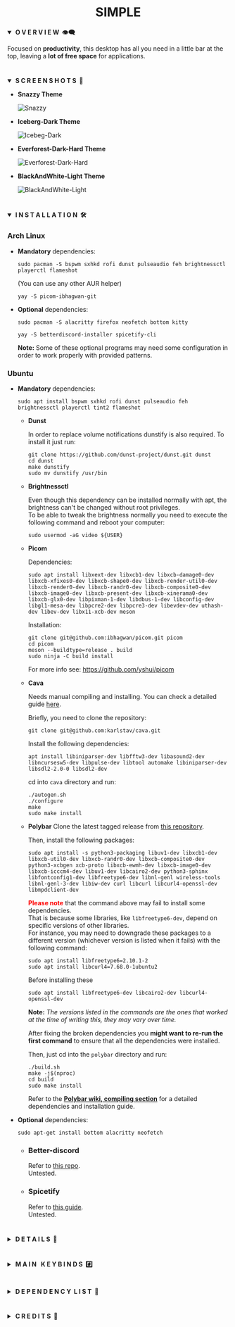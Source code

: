 <div align="center"> <h1><strong>SIMPLE</strong></h1> </div>

<details open>
<summary><strong>&nbsp;O V E R V I E W &nbsp;👁️‍🗨️</strong></summary>

Focused on **productivity**, this desktop has all you need in a little bar at the top, leaving a **lot
of free space** for applications. 
</details>

# 

<details open>
<summary><strong>&nbsp;S C R E E N S H O T S &nbsp;📸</strong></summary>

* **Snazzy Theme**

	![Snazzy](screenshots/snazzy.png)

* **Iceberg-Dark Theme**

	![Icebeg-Dark](screenshots/iceberg.png)

* **Everforest-Dark-Hard Theme**

	![Everforest-Dark-Hard](screenshots/everforest.png)

* **BlackAndWhite-Light Theme**

	![BlackAndWhite-Light](screenshots/black-white.png)
</details>

#

<details open>
<summary><strong>&nbsp;I N S T A L L A T I O N &nbsp;🛠</strong></summary>

### Arch Linux
* **Mandatory** dependencies:
	```console
	sudo pacman -S bspwm sxhkd rofi dunst pulseaudio feh brightnessctl playerctl flameshot
	```
	(You can use any other AUR helper)
	
	```console
	yay -S picom-ibhagwan-git
	```

* **Optional** dependencies:
	```console
	sudo pacman -S alacritty firefox neofetch bottom kitty
	```

	```console
	yay -S betterdiscord-installer spicetify-cli
	```

	**Note:** Some of these optional programs may need some configuration in order to work properly with provided patterns.

### Ubuntu
* **Mandatory** dependencies:

	```console
	sudo apt install bspwm sxhkd rofi dunst pulseaudio feh brightnessctl playerctl tint2 flameshot
	```
	* **Dunst**

		In order to replace volume notifications dunstify is also required. To install it just run:
		```console
		git clone https://github.com/dunst-project/dunst.git dunst
		cd dunst
		make dunstify
		sudo mv dunstify /usr/bin
		```

	* **Brightnessctl**

		Even though this dependency can be installed normally with apt, the brightness can't be changed without root privileges.  
		To be able to tweak the brightness normally you need to execute the following command and reboot your computer:
		```console
		sudo usermod -aG video ${USER}
		```

	* **Picom**

		Dependencies:
		```console
		sudo apt install libxext-dev libxcb1-dev libxcb-damage0-dev libxcb-xfixes0-dev libxcb-shape0-dev libxcb-render-util0-dev libxcb-render0-dev libxcb-randr0-dev libxcb-composite0-dev libxcb-image0-dev libxcb-present-dev libxcb-xinerama0-dev libxcb-glx0-dev libpixman-1-dev libdbus-1-dev libconfig-dev libgl1-mesa-dev libpcre2-dev libpcre3-dev libevdev-dev uthash-dev libev-dev libx11-xcb-dev meson
		```

		Installation:
		```console
		git clone git@github.com:ibhagwan/picom.git picom
		cd picom
		meson --buildtype=release . build
		sudo ninja -C build install
		``` 

		For more info see: https://github.com/yshui/picom

	* **Cava**
	
		Needs manual compiling and installing.
		You can check a detailed guide [here](https://github.com/karlstav/cava#from-source).

		Briefly, you need to clone the repository:
		```console
		git clone git@github.com:karlstav/cava.git
		```
		Install the following dependencies:
		```console
		apt install libiniparser-dev libfftw3-dev libasound2-dev libncursesw5-dev libpulse-dev libtool automake libiniparser-dev libsdl2-2.0-0 libsdl2-dev
		```
		cd into ``cava`` directory and run:
		```console
		./autogen.sh
		./configure
		make
		sudo make install
		```

	* **Polybar**
		Clone the latest tagged release from [this repository](https://github.com/polybar/polybar).  
		
		Then, install the following packages:
		```console
		sudo apt install -s python3-packaging libuv1-dev libxcb1-dev libxcb-util0-dev libxcb-randr0-dev libxcb-composite0-dev python3-xcbgen xcb-proto libxcb-ewmh-dev libxcb-image0-dev libxcb-icccm4-dev libuv1-dev libcairo2-dev python3-sphinx libfontconfig1-dev libfreetype6-dev libnl-genl wireless-tools libnl-genl-3-dev libiw-dev curl libcurl libcurl4-openssl-dev libmpdclient-dev
		```

		<span style="color:red">**Please note**</span> that the command above may fail to install some dependencies.  
		That is because some libraries, like ``libfreetype6-dev``, depend on specific versions of other libraries.  
		For instance, you may need to downgrade these packages to a different version (whichever version is listed when it fails) with the following command:
		```console
		sudo apt install libfreetype6=2.10.1-2 
		sudo apt install libcurl4=7.68.0-1ubuntu2
		```
		Before installing these
		```console
		sudo apt install libfreetype6-dev libcairo2-dev libcurl4-openssl-dev
		```
		**Note:** *The versions listed in the commands are the ones that worked at the time of writing this, they may vary over time.*
		
		After fixing the broken dependencies you **might want to re-run the first command** to ensure that all the dependencies were installed.

		Then, just cd into the ``polybar`` directory and run:
		```console
		./build.sh
		make -j$(nproc)
		cd build
		sudo make install
		```

		Refer to the [**Polybar wiki, compiling section**](https://github.com/polybar/polybar/wiki/Compiling) for a detailed dependencies and installation guide.


* **Optional** dependencies:
	```console
	sudo apt-get install bottom alacritty neofetch
	```

	* ### Better-discord
		Refer to [this repo](https://gist.github.com/ObserverOfTime/d7e60eb9aa7fe837545c8cb77cf31172#install-betterdiscordctl).  
		Untested.

	* ### Spicetify
		Refer to [this guide](https://spicetify.app/docs/getting-started/simple-installation).  
		Untested.
</details>

#

<details>
<summary><strong>&nbsp;D E T A I L S &nbsp;📝</strong></summary>

| Attribute                | Using                  |
| -------------------------| -----------------------|
| WM                       | bspwm                  |
| Terminal                 | alacritty              |
| Shell                    | zsh                    |
| Editor                   | vscode                 |
| Compositor               | picom                  |
| Notifications            | dunst                  |
| Launcher                 | rofi                   |
| Bar                      | polybar                |
| Font                     | DejaVu Sans Mono       |
| Default theme            | Snazzy                 |
</details>

#

<details>
<summary><strong>&nbsp;M A I N &nbsp; K E Y B I N D S &nbsp;#️⃣</strong></summary>

| Keybind                                 | Action                                                    |
|-----------------------------------------|-----------------------------------------------------------|
| <kbd>super + enter</kbd>                | Spawn terminal                                            |
| <kbd>super + ctrl + f</kbd>             | Spawn web browser                                         |
| <kbd>super + d</kbd>                    | Launch applications launcher                              |
| <kbd>super + w</kbd>                    | Close window                                              |
| <kbd>super + {0-9}</kbd>                | Change workspace                                          |
| <kbd>super + ]</kbd>                    | Change to next workspace                                  |
| <kbd>super + [</kbd>                    | Change to previous workspace                              |
| <kbd>super + shift + {0-9}</kbd>        | Move focused window to workspace                          |
| <kbd>super + s</kbd>                    | Set floating layout                                       |
| <kbd>super + t</kbd>                    | Set tiling layout                                         |
| <kbd>alt + esc</kbd>                    | Launch powermenu                                          |
| <kbd>super + ctrl + c</kbd>             | Launch calculator                                         |
</details>

#

<details>
<summary><strong>&nbsp;D E P E N D E N C Y &nbsp;L I S T &nbsp;🔗</strong></summary>

* [rofi-calc](https://github.com/svenstaro/rofi-calc)
* [bspwm](https://github.com/baskerville/bspwm)
* [sxhkd](https://github.com/baskerville/sxhkd)
* [picom (ibhagwan fork)](https://github.com/ibhagwan/picom)
* [rofi](https://github.com/davatorium/rofi)
* [dunst](https://github.com/dunst-project/dunst)
* [pulseaudio](https://wiki.archlinux.org/title/PulseAudio)
* [feh](https://github.com/derf/feh)
* [brightnessctl](https://github.com/Hummer12007/brightnessctl)
* [playerctl](https://github.com/altdesktop/playerctl)
* [polybar](https://github.com/polybar/polybar)
* [cava](https://github.com/karlstav/cava)
* [flameshot](https://github.com/flameshot-org/flameshot)
* [firefox (Optional)](https://www.mozilla.org/en-US/firefox/new/)
* [alacritty (Optional)](https://github.com/alacritty/alacritty)
* [better-discord (Optional)](https://betterdiscord.app/)
* [spicetify (Optional)](https://spicetify.app/)
* [bottom (Optional)](https://github.com/ClementTsang/bottom)
* [cmus (Optional)](https://github.com/cmus/cmus)
* [neofetch (Optional)](https://github.com/dylanaraps/neofetch)
</details>

#

<details>
<summary><strong>&nbsp;C R E D I T S &nbsp;👥</strong></summary>

* Desktop ported by [@daavidrgz](https://github.com/daavidrgz) and [@LucaDangeloS](https://github.com/LucaDangeloS)
* Original author [@daavidrgz](https://github.com/daavidrgz)
</details>
